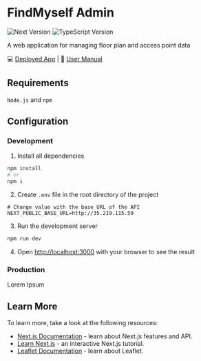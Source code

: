 # FindMyself Admin

![Next Version](https://img.shields.io/badge/Next-^14.2.3-black.svg)
![TypeScript Version](https://img.shields.io/badge/TypeScript-^5-blue.svg)

A web application for managing floor plan and access point data

💻 [Deployed App](http://35.219.33.38/) | 📄 [User Manual](https://ristek.link/UserManual-FindMyselfAdmin)

## Requirements

`Node.js` and `npm`

## Configuration

### Development

1. Install all dependencies

```bash
npm install
# or
npm i
```
2. Create `.env` file in the root directory of the project

```
# Change value with the base URL of the API
NEXT_PUBLIC_BASE_URL=http://35.219.115.59
```

3. Run the development server

```bash
npm run dev
```

4. Open [http://localhost:3000](http://localhost:3000) with your browser to see the result

### Production

Lorem Ipsum

## Learn More

To learn more, take a look at the following resources:

- [Next.js Documentation](https://nextjs.org/docs) - learn about Next.js features and API.
- [Learn Next.js](https://nextjs.org/learn) - an interactive Next.js tutorial.
- [Leaflet Documentation](https://leafletjs.com/) - learn about Leaflet.
